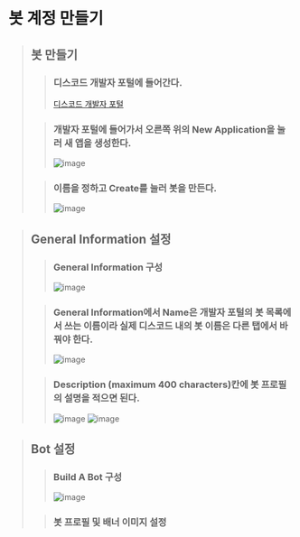 # 봇 계정 만들기

> ## 봇 만들기
>> ### 디스코드 개발자 포털에 들어간다.
>> [디스코드 개발자 포털](https://discord.com/developers/applications)
>
>> ### 개발자 포털에 들어가서 오른쪽 위의 New Application을 눌러 새 앱을 생성한다.
>> ![image](https://github.com/user-attachments/assets/3ca65608-835a-455f-86b8-2c2ee71d3a2e)
>
>> ### 이름을 정하고 Create를 눌러 봇을 만든다.
>> ![image](https://github.com/user-attachments/assets/182be8f5-918e-4243-8ae4-332d17fa11a7)


> ## General Information 설정
>> ### General Information 구성
>> ![image](https://github.com/user-attachments/assets/94f97c16-5041-414c-be57-5836e42708f9)
>
>> ### General Information에서 Name은 개발자 포털의 봇 목록에서 쓰는 이름이라 실제 디스코드 내의 봇 이름은 다른 탭에서 바꿔야 한다.
>> ![image](https://github.com/user-attachments/assets/5f211b2e-fb09-4648-b078-e517bb808496)
>
>> ### Description (maximum 400 characters)칸에 봇 프로필의 설명을 적으면 된다.
>> ![image](https://github.com/user-attachments/assets/17c9e56e-6005-4bdd-b914-62fa6b7cdc33)
>> ![image](https://github.com/user-attachments/assets/78d1cde5-f10c-4576-ace1-de057c9cdba4)

> ## Bot 설정
>> ### Build A Bot 구성
>> ![image](https://github.com/user-attachments/assets/340326cf-1916-4bcc-8d00-34485a4a4d2c)
>
>> ### 봇 프로필 및 배너 이미지 설정
>> 
